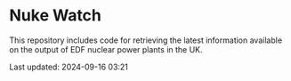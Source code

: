 # Nuke Watch

This repository includes code for retrieving the latest information available on the output of EDF nuclear power plants in the UK.

Last updated: 2024-09-16 03:21